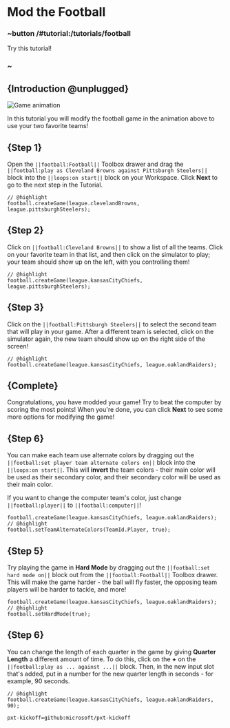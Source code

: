 # Mod the Football

### ~button /#tutorial:/tutorials/football

Try this tutorial!

### ~

## {Introduction @unplugged}

![Game animation](/static/tutorials/football/header.gif)

In this tutorial you will modify the football game in the animation above to
use your two favorite teams!

## {Step 1}

Open the ``||football:Football||`` Toolbox drawer and drag the
``||football:play as Cleveland Browns against Pittsburgh Steelers||`` block into the
``||loops:on start||`` block on your Workspace.
Click **Next** to go to the next step in the Tutorial.

```blocks
// @highlight
football.createGame(league.clevelandBrowns, league.pittsburghSteelers);
```

## {Step 2}

Click on ``||football:Cleveland Browns||`` to show a list of all the teams.
Click on your favorite team in that list,
and then click on the simulator to play;
your team should show up on the left,
with you controlling them!


```blocks
// @highlight
football.createGame(league.kansasCityChiefs, league.pittsburghSteelers);
```

## {Step 3}

Click on the ``||football:Pittsburgh Steelers||`` to select the second team
that will play in your game.
After a different team is selected,
click on the simulator again, the new team should show up on the right side of the screen!

```blocks
// @highlight
football.createGame(league.kansasCityChiefs, league.oaklandRaiders);
```

## {Complete}

Congratulations, you have modded your game!
Try to beat the computer by scoring the most points!
When you're done, you can click **Next** to see some more options for modifying the game!

## {Step 6}

You can make each team use alternate colors by dragging out the
``||football:set player team alternate colors on||`` block into the ``||loops:on start||``.
This will **invert** the team colors - their main color will be used as their secondary color,
and their secondary color will be used as their main color.

If you want to change the computer team's color, just change ``||football:player||`` to
``||football:computer||``!

```blocks
football.createGame(league.kansasCityChiefs, league.oaklandRaiders);
// @highlight
football.setTeamAlternateColors(TeamId.Player, true);
```

## {Step 5}

Try playing the game in **Hard Mode** by dragging out the ``||football:set hard mode on||``
block out from the ``||football:Football||`` Toolbox drawer.
This will make the game harder - the ball will fly faster,
the opposing team players will be harder to tackle,
and more!

```blocks
football.createGame(league.kansasCityChiefs, league.oaklandRaiders);
// @highlight
football.setHardMode(true);
```

## {Step 6}

You can change the length of each quarter in the game by giving **Quarter Length** a different amount of time.
To do this,
click on the **+** on the ``||football:play as ... against ...||`` block.
Then,
in the new input slot that's added,
put in a number for the new quarter length in seconds - for example, 90 seconds.

```blocks
// @highlight
football.createGame(league.kansasCityChiefs, league.oaklandRaiders, 90);
```

```package
pxt-kickoff=github:microsoft/pxt-kickoff
```
